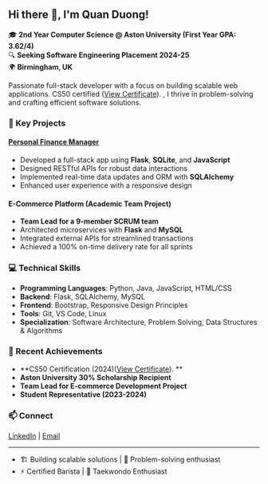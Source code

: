 ## Hi there 👋, I'm Quan Duong!
🎓 **2nd Year Computer Science @ Aston University (First Year GPA: 3.62/4)**  
🔍 **Seeking Software Engineering Placement 2024-25**  
🌍 **Birmingham, UK**  

Passionate full-stack developer with a focus on building scalable web applications. CS50 certified ([View Certificate](https://courses.edx.org/certificates/faf76bfe74a349ab994c2689da52658d)).
, I thrive in problem-solving and crafting efficient software solutions.  


### 🚀 Key Projects
#### **[Personal Finance Manager](https://github.com/Quanthenewbiecoder/Personal-finance-manager)**
- Developed a full-stack app using **Flask**, **SQLite**, and **JavaScript**
- Designed RESTful APIs for robust data interactions
- Implemented real-time data updates and ORM with **SQLAlchemy**
- Enhanced user experience with a responsive design

#### **E-Commerce Platform (Academic Team Project)**
- **Team Lead for a 9-member SCRUM team**  
- Architected microservices with **Flask** and **MySQL**  
- Integrated external APIs for streamlined transactions  
- Achieved a 100% on-time delivery rate for all sprints 

### 💻 Technical Skills
- **Programming Languages**: Python, Java, JavaScript, HTML/CSS  
- **Backend**: Flask, SQLAlchemy, MySQL  
- **Frontend**: Bootstrap, Responsive Design Principles  
- **Tools**: Git, VS Code, Linux
- **Specialization**: Software Architecture, Problem Solving, Data Structures & Algorithms  

### 🎯 Recent Achievements
- **CS50 Certification (2024)([View Certificate](https://courses.edx.org/certificates/faf76bfe74a349ab994c2689da52658d)).
**  
- **Aston University 30% Scholarship Recipient**  
- **Team Lead for E-commerce Development Project**  
- **Student Representative (2023-2024)** 

### 📫 Connect
[LinkedIn](https://linkedin.com/in/duong-anh-quan-bb4b3b1a4) | 
[Email](mailto:quan.duong4work@gmail.com)

---
- 🏗️ Building scalable solutions | 🧩 Problem-solving enthusiast
- ⚡ Certified Barista | 🥋 Taekwondo Enthusiast
